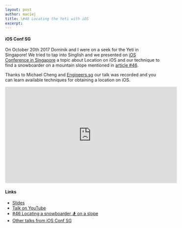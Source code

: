 ```yaml
---
layout: post
author: maciej
title: \#48 Locating the Yeti with iOS
excerpt: 
---
```

#### iOS Conf SG
On October 20th 2017 Dominik and I were on a seek for the Yeti in Singapore! We tried to tap into Singlish and we presented on [iOS Conference in Singapore](http://iosconf.sg?utm_source=swifting.io&utm_medium=web&utm_campaign=blog%20post) a topic about Location on iOS and our technique to find a snowboarder on a mountain slope mentioned in [article \#46](https://swifting.io/blog/2017/10/30/46-locating-a-snowboarder-on-a-slope/?utm_source=swifting.io&utm_medium=web&utm_campaign=blog%20post).

Thanks to Michael Cheng and [Engineers.sg](https://engineers.sg/?utm_source=swifting.io&utm_medium=web&utm_campaign=blog%20post) our talk was recorded and you can learn available techniques for obtaining a location on iOS.

<iframe width="560" height="315" src="https://www.youtube.com/embed/6QN4BPlzhj0" frameborder="0" allowfullscreen></iframe>

<script async class="speakerdeck-embed" data-id="83ba00c0c48e48c2a1aab50a619eb86f" data-ratio="1.77777777777778" src="//speakerdeck.com/assets/embed.js"></script>


#### Links
- [Slides](https://speakerdeck.com/paciej00/locating-the-yeti-with-ios?utm_source=swifting.io&utm_medium=web&utm_campaign=blog%20post)
- [Talk on YouTube](https://www.youtube.com/watch?v=6QN4BPlzhj0&utm_source=swifting.io&utm_medium=web&utm_campaign=blog%20post)
- [\#46 Locating a snowboarder 🏂 on a slope](https://swifting.io/blog/2017/10/30/46-locating-a-snowboarder-on-a-slope/?utm_source=swifting.io&utm_medium=web&utm_campaign=blog%20post)
- [Other talks from iOS Conf SG](https://engineers.sg/conference/iosconfsg-2017?utm_source=swifting.io&utm_medium=web&utm_campaign=blog%20post)
